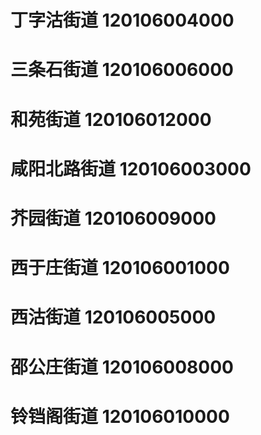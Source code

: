 # 丁字沽街道 120106004000
# 三条石街道 120106006000
# 和苑街道 120106012000
# 咸阳北路街道 120106003000
# 芥园街道 120106009000
# 西于庄街道 120106001000
# 西沽街道 120106005000
# 邵公庄街道 120106008000
# 铃铛阁街道 120106010000

